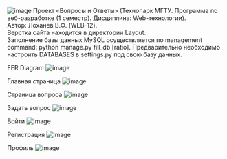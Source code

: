![image](https://github.com/user-attachments/assets/e8a29a11-fcf6-4c32-95f5-ded05aaf13d6) Проект «Вопросы и Ответы» (Технопарк МГТУ. Программа по веб-разработке (1 семестр). Дисциплина: Web-технологии). <br />
 Автор: Лоханев В.Ф. (WEB-12). <br />
 Верстка сайта находится в директории Layout. <br />
 Заполнение базы данных MySQL осуществляется по management command: python manage.py fill_db [ratio]. Предварительно необходимо настроить DATABASES в settings.py под свою базу данных.  <br />

EER Diagram
![image](https://github.com/user-attachments/assets/1115419b-4e60-45af-8b2b-da7003aff767)

Главная страница
![image](https://github.com/user-attachments/assets/b92f760a-9f93-44d8-9098-c5ab049ced18)

Страница вопроса
![image](https://github.com/user-attachments/assets/f0172710-2fe2-4c8b-9d45-f7b74347d090)

Задать вопрос
![image](https://github.com/user-attachments/assets/b3b35dcb-ab06-41a2-9bfd-f0773324ed27)

Войти
![image](https://github.com/user-attachments/assets/2279c799-bd0c-4d88-be80-9cdeb3e78cdd)

Регистрация
![image](https://github.com/user-attachments/assets/5305ddb8-ec96-4f54-8ddc-811ebdd19116)

Профиль
![image](https://github.com/user-attachments/assets/cc95e191-13ea-411d-bfce-04f907115872)
